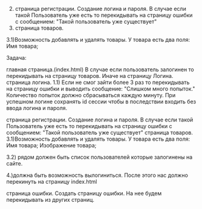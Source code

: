 

2) страница регистрации.
Создание логина и пароля.
В случае если такой Пользователь уже есть то перекидывать на страницу ошибки с сообщением:
"Такой пользователь уже существует"
3) страница товаров.

3.1)Возможность добавлять и удалять товары.
У товара есть два поля:
Имя товара;

Задача:

главная страница.(index.html) В случае если пользователь залогинен то перекидывать на страницу товаров. Иначе на страницу Логина.
страница логина.
1.1) Если не смог зайти более 3 раз то перекидывать на страницу ошибки и выводить сообщение: "Слишком много попыток." Количество попыток должно сбрасываться каждую минуту. При успешном логине сохранять id сессии чтобы в последствии входить без ввода логина и пароля.

страница регистрации. Создание логина и пароля. В случае если такой Пользователь уже есть то перекидывать на страницу ошибки с сообщением: "Такой пользователь уже существует"
страница товаров.
3.1)Возможность добавлять и удалять товары. У товара есть два поля: Имя товара; Изображение товара;

3.2) рядом должен быть список пользователей которые залогинены на сайте.

4.)должна быть возможность вылогиниться. После этого нас должно перекинуть на страницу index.html

страница ошибки. Создать страницу ошибки. На нее будем перекидывать из других страниц.

